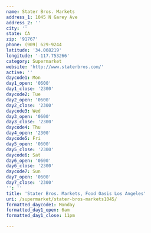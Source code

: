 ```yaml
---
name: Stater Bros. Markets
address_1: 1045 N Garey Ave
address_2: ''
city: ''
state: CA
zip: '91767'
phone: (909) 629-9244
latitude: '34.068219'
longitude: '-117.753266'
category: Supermarket
website: 'http://www.staterbros.com/'
active: ''
daycode1: Mon
day1_open: '0600'
day1_close: '2300'
daycode2: Tue
day2_open: '0600'
day2_close: '2300'
daycode3: Wed
day3_open: '0600'
day3_close: '2300'
daycode4: Thu
day4_open: '2300'
daycode5: Fri
day5_open: '0600'
day5_close: '2300'
daycode6: Sat
day6_open: '0600'
day6_close: '2300'
daycode7: Sun
day7_open: '0600'
day7_close: '2300'
'': ''
title: 'Stater Bros. Markets, Food Oasis Los Angeles'
uri: /supermarket/stater-bros-markets1045/
formatted_daycode1: Monday
formatted_day1_open: 6am
formatted_day1_close: 11pm

---
```

